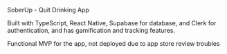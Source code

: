 SoberUp - Quit Drinking App

Built with TypeScript, React Native, Supabase for database, and Clerk for authentication, and has gamification and tracking features.

Functional MVP for the app, not deployed due to app store review troubles
